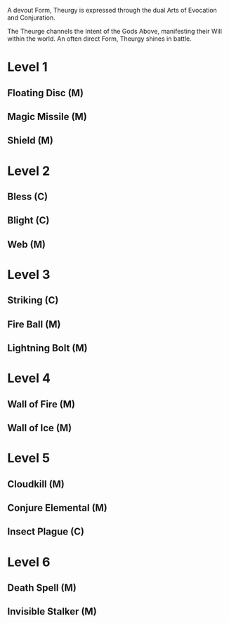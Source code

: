 A devout Form, Theurgy is expressed through the dual Arts of Evocation and Conjuration.

The Theurge channels the Intent of the Gods Above, manifesting their Will within the world. An often direct Form, Theurgy shines in battle.

# Level 1
## Floating Disc (M)

## Magic Missile (M)

## Shield (M)

# Level 2
## Bless (C)

## Blight (C)

## Web (M)

# Level 3
## Striking (C)

## Fire Ball (M)

## Lightning Bolt (M)

# Level 4
## Wall of Fire (M)

## Wall of Ice (M)

# Level 5
## Cloudkill (M)

## Conjure Elemental (M)

## Insect Plague (C)

# Level 6
## Death Spell (M)

## Invisible Stalker (M)
